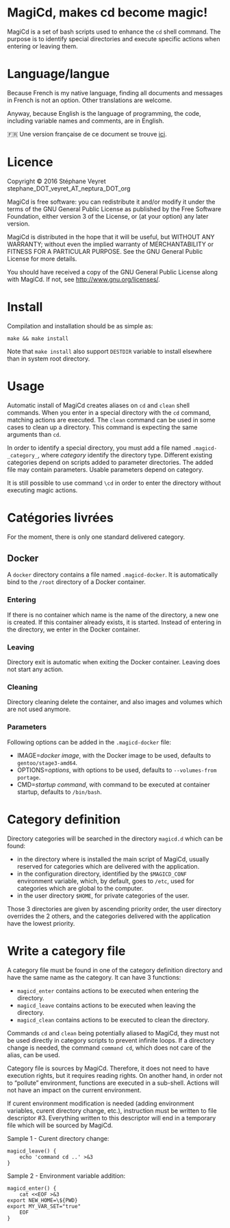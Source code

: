 # MagiCd, makes cd become magic!

MagiCd is a set of bash scripts used to enhance the `cd` shell command. The purpose is to identify special directories and execute specific actions when entering or leaving them.

# Language/langue

Because French is my native language, finding all documents and messages in French is not an option. Other translations are welcome.

Anyway, because English is the language of programming, the code, including variable names and comments, are in English.

:fr: Une version française de ce document se trouve [ici](doc/fr/README.md).

# Licence

Copyright © 2016 Stéphane Veyret stephane_DOT_veyret_AT_neptura_DOT_org

MagiCd is free software: you can redistribute it and/or modify it under the terms of the GNU General Public License as published by the Free Software Foundation, either version 3 of the License, or (at your option) any later version.

MagiCd is distributed in the hope that it will be useful, but WITHOUT ANY WARRANTY; without even the implied warranty of MERCHANTABILITY or FITNESS FOR A PARTICULAR PURPOSE. See the GNU General Public License for more details.

You should have received a copy of the GNU General Public License along with MagiCd.  If not, see <http://www.gnu.org/licenses/>.

# Install

Compilation and installation should be as simple as:

    make && make install

Note that `make install` also support `DESTDIR` variable to install elsewhere than in system root directory.

# Usage

Automatic install of MagiCd creates aliases on `cd` and `clean` shell commands. When you enter in a special directory with the `cd` command, matching actions are executed. The `clean` command can be used in some cases to clean up a directory. This command is expecting the same arguments than `cd`.

In order to identify a special directory, you must add a file named `.magicd-_category_`, where _category_ identify the directory type. Different existing categories depend on scripts added to parameter directories. The added file may contain parameters. Usable parameters depend on category.

It is still possible to use command `\cd` in order to enter the directory without executing magic actions.

# Catégories livrées

For the moment, there is only one standard delivered category.

## Docker

A `docker` directory contains a file named `.magicd-docker`. It is automatically bind to the `/root` directory of a Docker container.

### Entering

If there is no container which name is the name of the directory, a new one is created. If this container already exists, it is started. Instead of entering in the directory, we enter in the Docker container.

### Leaving

Directory exit is automatic when exiting the Docker container. Leaving does not start any action.

### Cleaning

Directory cleaning delete the container, and also images and volumes which are not used anymore.

### Parameters

Following options can be added in the `.magicd-docker` file:

* IMAGE=_docker image_, with the Docker image to be used, defaults to `gentoo/stage3-amd64`.
* OPTIONS=_options_, with options to be used, defaults to `--volumes-from portage`.
* CMD=_startup command_, with command to be executed at container startup, defaults to `/bin/bash`.

# Category definition

Directory categories will be searched in the directory `magicd.d` which can be found:

* in the directory where is installed the main script of MagiCd, usually reserved for categories which are delivered with the application.
* in the configuration directory, identified by the `$MAGICD_CONF` environment variable, which, by default, goes to `/etc`, used for categories which are global to the computer.
* in the user directory `$HOME`, for private categories of the user.

Those 3 directories are given by ascending priority order, the user directory overrides the 2 others, and the categories delivered with the application have the lowest priority.

# Write a category file

A category file must be found in one of the category definition directory and have the same name as the category. It can have 3 functions:

* `magicd_enter` contains actions to be executed when entering the directory.
* `magicd_leave` contains actions to be executed when leaving the directory.
* `magicd_clean` contains actions to be executed to clean the directory.

Commands `cd` and `clean` being potentially aliased to MagiCd, they must not be used directly in category scripts to prevent infinite loops. If a directory change is needed, the command `command cd`, which does not care of the alias, can be used.

Category file is sources by MagiCd. Therefore, it does not need to have execution rights, but it requires reading rights. On another hand, in order not to “pollute” environment, functions are executed in a sub-shell. Actions will not have an impact on the current environment.

If curent environment modification is needed (adding environment variables, curent directory change, etc.), instruction must be written to file descriptor #3. Everything written to this descriptor will end in a temporary file which will be sourced by MagiCd.

Sample 1 - Curent directory change:

    magicd_leave() {
        echo 'command cd ..' >&3
    }

Sample 2 - Environment variable addition:

    magicd_enter() {
        cat <<EOF >&3
    export NEW_HOME=\${PWD}
    export MY_VAR_SET="true"
		EOF
    }
